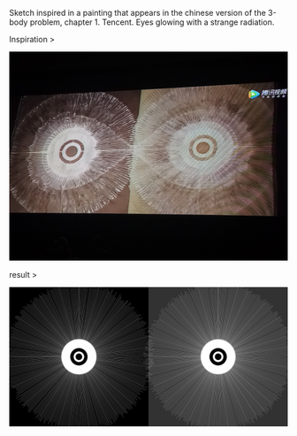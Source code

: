 Sketch inspired in a painting that appears in the chinese version of the 3-body problem, chapter 1. Tencent.
Eyes glowing with a strange radiation.

Inspiration >

![eyes](./eyes.jpg)

result >

![radiation eyes](./radiationEyes.png)
